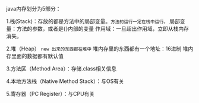 java内存划分为5部分：

1.栈(Stack)：存放的都是方法中的局部变量。`方法的运行一定在栈中运行。`
    局部变量：方法的参数，或者是{}内部的变量
    作用域：一旦超出作用域，立即从栈内存消失。

2.堆（Heap）  `new 出来的东西都在堆中`
    堆内存里的东西都有一个地址：16进制
    堆内存里面的数据都有默认值
    
3.方法区（Method Area）：存储.class相关信息

4.本地方法栈（Native Method Stack）：与OS有关

5.寄存器（PC Register）：与CPU有关
